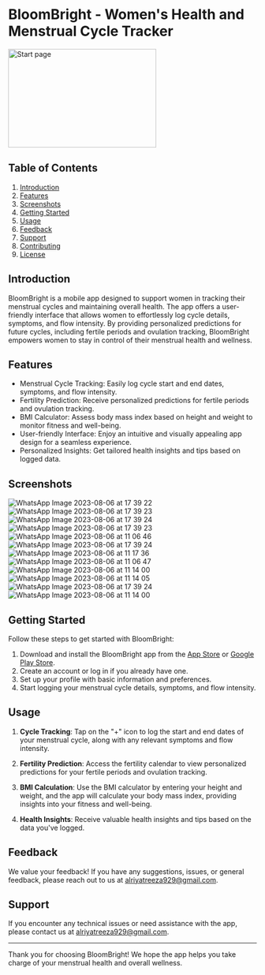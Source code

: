 # BloomBright - Women's Health and Menstrual Cycle Tracker

<img src="![login start](https://github.com/Chaitanyaputhran/Bloombright/assets/109797633/849d65d4-b4e8-48a3-b421-1ccbf59f7d98)
" alt="Start page" width="300" height="200" style="float:center;">

## Table of Contents

1. [Introduction](#introduction)
2. [Features](#features)
3. [Screenshots](#screenshots)
4. [Getting Started](#getting-started)
5. [Usage](#usage)
6. [Feedback](#feedback)
7. [Support](#support)
8. [Contributing](#contributing)
9. [License](#license)

## Introduction

BloomBright is a mobile app designed to support women in tracking their menstrual cycles and maintaining overall health. The app offers a user-friendly interface that allows women to effortlessly log cycle details, symptoms, and flow intensity. By providing personalized predictions for future cycles, including fertile periods and ovulation tracking, BloomBright empowers women to stay in control of their menstrual health and wellness.

## Features

- Menstrual Cycle Tracking: Easily log cycle start and end dates, symptoms, and flow intensity.
- Fertility Prediction: Receive personalized predictions for fertile periods and ovulation tracking.
- BMI Calculator: Assess body mass index based on height and weight to monitor fitness and well-being.
- User-friendly Interface: Enjoy an intuitive and visually appealing app design for a seamless experience.
- Personalized Insights: Get tailored health insights and tips based on logged data.

## Screenshots
![WhatsApp Image 2023-08-06 at 17 39 22](https://github.com/Chaitanyaputhran/Bloombright/assets/109797633/a7b42a9e-532a-4f15-a257-c71ef8065e02)
![WhatsApp Image 2023-08-06 at 17 39 23](https://github.com/Chaitanyaputhran/Bloombright/assets/109797633/197a25ac-b828-48e9-b10f-e1b3056583d4)
![WhatsApp Image 2023-08-06 at 17 39 24](https://github.com/Chaitanyaputhran/Bloombright/assets/109797633/a72c6099-eecf-4a3c-b6a0-0418b8d4981c)
![WhatsApp Image 2023-08-06 at 17 39 23](https://github.com/Chaitanyaputhran/Bloombright/assets/109797633/260f87ff-60cb-4f32-ae22-409b8c215416)
![WhatsApp Image 2023-08-06 at 11 06 46](https://github.com/Chaitanyaputhran/Bloombright/assets/109797633/2b416432-cbca-4640-a83b-7311634afa7e)
![WhatsApp Image 2023-08-06 at 17 39 24](https://github.com/Chaitanyaputhran/Bloombright/assets/109797633/7dde6147-ed31-4ae1-8950-d1dea5649471)
![WhatsApp Image 2023-08-06 at 11 17 36](https://github.com/Chaitanyaputhran/Bloombright/assets/109797633/8a193240-c52c-48ec-878b-608537b833be)
![WhatsApp Image 2023-08-06 at 11 06 47](https://github.com/Chaitanyaputhran/Bloombright/assets/109797633/363dfb2e-d248-4778-92da-88995840942a)
![WhatsApp Image 2023-08-06 at 11 14 00](https://github.com/Chaitanyaputhran/Bloombright/assets/109797633/4d7f2a57-d2a6-4831-922c-057c7ba33ebf)
![WhatsApp Image 2023-08-06 at 11 14 05](https://github.com/Chaitanyaputhran/Bloombright/assets/109797633/e9e986c8-2cad-422e-a110-4e67ae8f380f)
![WhatsApp Image 2023-08-06 at 17 39 24](https://github.com/Chaitanyaputhran/Bloombright/assets/109797633/cdc3f589-8745-4750-97db-7285f3982630)
![WhatsApp Image 2023-08-06 at 11 14 00](https://github.com/Chaitanyaputhran/Bloombright/assets/109797633/f22e4bc0-8aa0-4bc5-8dcd-3eab4fac1d79)



## Getting Started

Follow these steps to get started with BloomBright:

1. Download and install the BloomBright app from the [App Store](insert_app_store_link_here) or [Google Play Store](insert_play_store_link_here).
2. Create an account or log in if you already have one.
3. Set up your profile with basic information and preferences.
4. Start logging your menstrual cycle details, symptoms, and flow intensity.

## Usage

1. **Cycle Tracking**: Tap on the "+" icon to log the start and end dates of your menstrual cycle, along with any relevant symptoms and flow intensity.

2. **Fertility Prediction**: Access the fertility calendar to view personalized predictions for your fertile periods and ovulation tracking.

3. **BMI Calculation**: Use the BMI calculator by entering your height and weight, and the app will calculate your body mass index, providing insights into your fitness and well-being.

4. **Health Insights**: Receive valuable health insights and tips based on the data you've logged.

## Feedback

We value your feedback! If you have any suggestions, issues, or general feedback, please reach out to us at alriyatreeza929@gmail.com.

## Support

If you encounter any technical issues or need assistance with the app, please contact us at alriyatreeza929@gmail.com.


---

Thank you for choosing BloomBright! We hope the app helps you take charge of your menstrual health and overall wellness.

